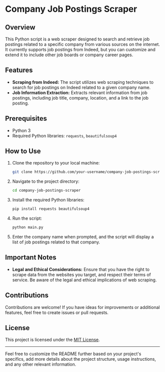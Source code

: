 

# Company Job Postings Scraper

## Overview

This Python script is a web scraper designed to search and retrieve job postings related to a specific company from various sources on the internet. It currently supports job postings from Indeed, but you can customize and extend it to include other job boards or company career pages.

## Features

- **Scraping from Indeed:** The script utilizes web scraping techniques to search for job postings on Indeed related to a given company name.
- **Job Information Extraction:** Extracts relevant information from job postings, including job title, company, location, and a link to the job posting.

## Prerequisites

- Python 3
- Required Python libraries: `requests`, `beautifulsoup4`

## How to Use

1. Clone the repository to your local machine:

    ```bash
    git clone https://github.com/your-username/company-job-postings-scraper.git
    ```

2. Navigate to the project directory:

    ```bash
    cd company-job-postings-scraper
    ```

3. Install the required Python libraries:

    ```bash
   pip install requests beautifulsoup4
    
    ```

4. Run the script:

    ```bash
    python main.py
    ```

5. Enter the company name when prompted, and the script will display a list of job postings related to that company.

## Important Notes

- **Legal and Ethical Considerations:** Ensure that you have the right to scrape data from the websites you target, and respect their terms of service. Be aware of the legal and ethical implications of web scraping.

## Contributions

Contributions are welcome! If you have ideas for improvements or additional features, feel free to create issues or pull requests.

## License

This project is licensed under the [MIT License](LICENSE).

---

Feel free to customize the README further based on your project's specifics, add more details about the project structure, usage instructions, and any other relevant information.

